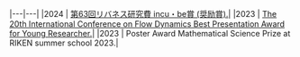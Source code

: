 
|---|---|
|2024 | [第63回リバネス研究費 incu・be賞 (奨励賞).](https://r.lne.st/theme/?arch=2023)|
|2023 | [The 20th International Conference on Flow Dynamics Best Presentation Award for Young Researcher.](https://www.ifs.tohoku.ac.jp/icfd/2023/images/Best_Presentation_Award_for_Young_Researcher(2023).pdf)|
|2023 | Poster Award Mathematical Science Prize at RIKEN summer school 2023.|